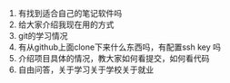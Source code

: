 1. 有找到适合自己的笔记软件吗
2. 给大家介绍我现在用的方式
3. git的学习情况
4. 有从github上面clone下来什么东西吗，有配置ssh key 吗
7. 介绍项目具体的情况，教大家如何看提交，如何看代码
8. 自由问答，关于学习关于学校关于就业